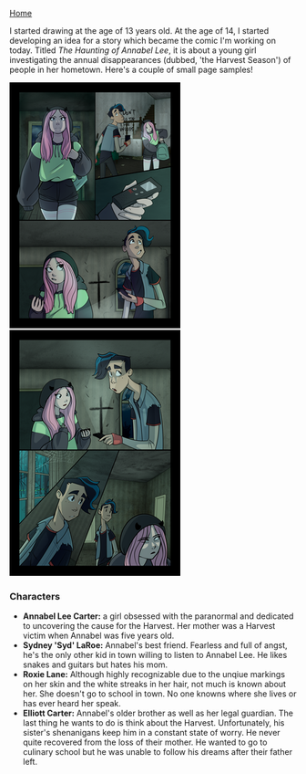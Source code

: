 [Home](README.md)

I started drawing at the age of 13 years old. At the age of 14, I started developing an idea for a story which became the comic I'm working on today. Titled *The Haunting of Annabel Lee*, it is about a young girl investigating the annual disappearances (dubbed, 'the Harvest Season') of people in her hometown.
Here's a couple of small page samples!

  ![Page1](page1.png)
  ![page2](page2.png)

### Characters
* **Annabel Lee Carter:** a girl obsessed with the paranormal and dedicated to uncovering the cause for the Harvest. Her mother was a Harvest victim when Annabel was five years old.
* **Sydney 'Syd' LaRoe:** Annabel's best friend. Fearless and full of angst, he's the only other kid in town willing to listen to Annabel Lee. He likes snakes and guitars but hates his mom. 
* **Roxie Lane:** Although highly recognizable due to the unqiue markings on her skin and the white streaks in her hair, not much is known about her. She doesn't go to school in town. No one knowns where she lives or has ever heard her speak.
* **Elliott Carter:** Annabel's older brother as well as her legal guardian. The last thing he wants to do is think about the Harvest. Unfortunately, his sister's shenanigans keep him in a constant state of worry. He never quite recovered from the loss of their mother. He wanted to go to culinary school but he was unable to follow his dreams after their father left.
